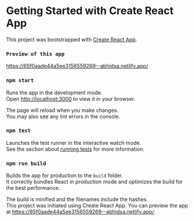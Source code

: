 # Getting Started with Create React App

This project was bootstrapped with [Create React App](https://github.com/facebook/create-react-app).

### `Preview of this app `
https://65f0aade44a5ee3156559269--abhidsa.netlify.app/

### `npm start`

Runs the app in the development mode.\
Open [http://localhost:3000](http://localhost:3000) to view it in your browser.

The page will reload when you make changes.\
You may also see any lint errors in the console.

### `npm test`

Launches the test runner in the interactive watch mode.\
See the section about [running tests](https://facebook.github.io/create-react-app/docs/running-tests) for more information.

### `npm run build`

Builds the app for production to the `build` folder.\
It correctly bundles React in production mode and optimizes the build for the best performance.

The build is minified and the filenames include the hashes.\
This project was initiated using Create React App. You can preview the app at https://65f0aade44a5ee3156559269--abhidsa.netlify.app/.

